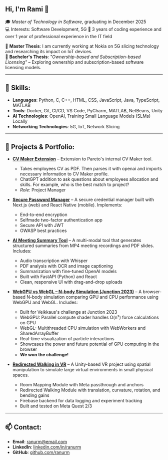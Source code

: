 ## Hi, I'm Rami 👋

🎓 *Master of Technology in Software*, graduating in December 2025  
💻 Interests: Software Development, 5G
🧠 3 years of coding experience and over 1 year of professional experience in the IT field

🔭 **Master Thesis**: I am currently working at Nokia on 5G slicing technology and researching its impact on IoT devices.  
📘 **Bachelor's Thesis**: *"Ownership-based and Subscription-based Licensing"* – Exploring ownership and subscription-based software licensing models.

---

## 🔧 Skills:

- **Languages**: Python, C, C++, HTML, CSS, JavaScript, Java, TypeScript, MATLAB
- **Tools**: Docker, Git, CI/CD, VS Code, PyCharm, MATLAB, NetBeans, Unity
- **AI Technologies**: OpenAI, Training Small Language Models (SLMs) Locally
- **Networking Technologies**: 5G, IoT, Network Slicing

---

## 🚀 Projects & Portfolio:

- **[CV Maker Extension](https://github.com/Pareto-Software/cv-maker-extension)** – Extension to Pareto's internal CV Maker tool.
  - Takes employees CV as PDF. Then parses it with openai and imports necessary information to CV Maker profile.
  - ChatGPT addition to ask questions about employees allocation and skills. For example, who is the best match to project?
  - *Role*: Project Manager
 
- **[Secure Password Manager](https://github.com/ranurm/secure-password-manager)** – A secure credential manager built with Next.js (web) and React Native (mobile). Implements:
  - End-to-end encryption
  - Selfmade two-factor authentication app
  - Secure API with JWT
  - OWASP best practices
  
- **[AI Meeting Summary Tool](https://github.com/ranurm/finetuned-summary-ai)** – A multi-modal tool that generates structured summaries from MP4 meeting recordings and PDF slides. Includes:
  - Audio transcription with Whisper
  - PDF analysis with OCR and image captioning
  - Summarization with fine-tuned OpenAI models
  - Built with FastAPI (Python) and React
  - Clean, responsive UI with drag-and-drop uploads
  
- **[WebGPU vs WebGL – N-body Simulation (Junction 2023)](https://github.com/ottohh/Junction2023)** – A browser-based N-body simulation comparing GPU and CPU performance using WebGPU and WebGL. Includes:
  - Built for Veikkaus's challenge at Junction 2023
  - WebGPU: Parallel compute shader handles O(n²) force calculations on GPU
  - WebGL: Multithreaded CPU simulation with WebWorkers and SharedArrayBuffer
  - Real-time visualization of particle interactions
  - Showcases the power and future potential of GPU computing in the browser
  - **We won the challenge!**

- **[Redirected Walking in VR](https://github.com/irzumjafri/SW610-620-Project)** – A Unity-based VR project using spatial manipulation to simulate large virtual environments in small physical spaces.
  - Room Mapping Module with Meta passthrough and anchors
  - Redirected Walking Module with translation, curvature, rotation, and bending gains
  - Firebase backend for data logging and experiment tracking
  - Built and tested on Meta Quest 2/3
 
---

## 📫 Contact:

- **Email**: ranurm@email.com
- **LinkedIn**: [linkedin.com/in/ranurm](https://www.linkedin.com/in/ranurm)
- **GitHub**: [github.com/ranurm](https://github.com/ranurm)
<!--
**ranurm/ranurm** is a ✨ _special_ ✨ repository because its `README.md` (this file) appears on your GitHub profile.

Here are some ideas to get you started:

- 🔭 I’m currently working on ...
- 🌱 I’m currently learning ...
- 👯 I’m looking to collaborate on ...
- 🤔 I’m looking for help with ...
- 💬 Ask me about ...
- 📫 How to reach me: ...
- 😄 Pronouns: ...
- ⚡ Fun fact: ...
-->
